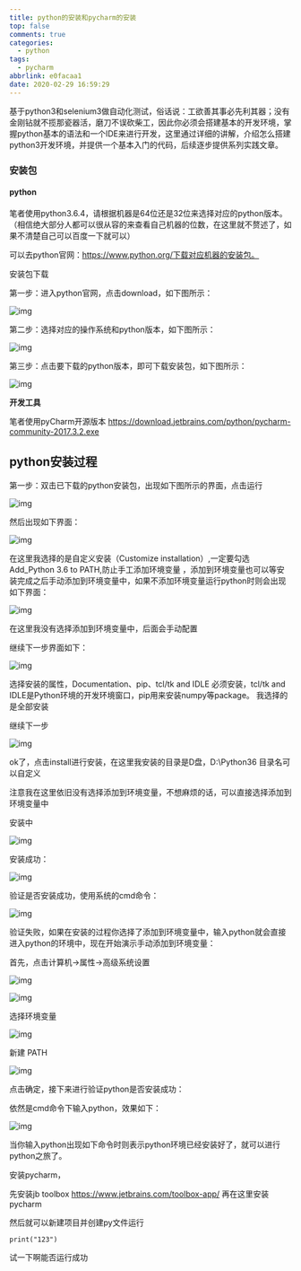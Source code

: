 ```yaml
---
title: python的安装和pycharm的安装
top: false
comments: true
categories:
  - python
tags:
  - pycharm
abbrlink: e0facaa1
date: 2020-02-29 16:59:29
---
```


基于python3和selenium3做自动化测试，俗话说：工欲善其事必先利其器；没有金刚钻就不揽那瓷器活，磨刀不误砍柴工，因此你必须会搭建基本的开发环境，掌握python基本的语法和一个IDE来进行开发，这里通过详细的讲解，介绍怎么搭建python3开发环境，并提供一个基本入门的代码，后续逐步提供系列实践文章。

<!-- more -->

### **安装包**

#### **python**

笔者使用python3.6.4，请根据机器是64位还是32位来选择对应的python版本。（相信绝大部分人都可以很从容的来查看自己机器的位数，在这里就不赘述了，如果不清楚自己可以百度一下就可以）

可以去python官网：https://www.python.org/下载对应机器的安装包。

安装包下载

第一步：进入python官网，点击download，如下图所示：

![img](https://images2017.cnblogs.com/blog/1232840/201801/1232840-20180122184511350-1226324994.png)

第二步：选择对应的操作系统和python版本，如下图所示：

![img](https://images2017.cnblogs.com/blog/1232840/201801/1232840-20180122184809694-1620525714.png)

第三步：点击要下载的python版本，即可下载安装包，如下图所示：

![img](https://images2017.cnblogs.com/blog/1232840/201801/1232840-20180122184938053-209714012.png)

 

**开发工具**

笔者使用pyCharm开源版本
https://download.jetbrains.com/python/pycharm-community-2017.3.2.exe

## **python安装过程**

第一步：双击已下载的python安装包，出现如下图所示的界面，点击运行

  ![img](https://images2017.cnblogs.com/blog/1232840/201801/1232840-20180125081923959-820008667.png)

然后出现如下界面：

  ![img](https://images2017.cnblogs.com/blog/1232840/201801/1232840-20180125081947522-576250013.png)

在这里我选择的是自定义安装（Customize installation）,一定要勾选Add_Python 3.6 to PATH,防止手工添加环境变量 ，添加到环境变量也可以等安装完成之后手动添加到环境变量中，如果不添加环境变量运行python时则会出现如下界面：

 ![img](https://images2017.cnblogs.com/blog/1232840/201801/1232840-20180125082242600-913202133.png)

在这里我没有选择添加到环境变量中，后面会手动配置

继续下一步界面如下：

 ![img](https://images2017.cnblogs.com/blog/1232840/201801/1232840-20180125082347334-519542621.png)

选择安装的属性，Documentation、pip、tcl/tk and IDLE 必须安装，tcl/tk and IDLE是Python环境的开发环境窗口，pip用来安装numpy等package。 
我选择的是全部安装

继续下一步

![img](https://images2017.cnblogs.com/blog/1232840/201801/1232840-20180125082415600-1532368620.png)

ok了，点击install进行安装，在这里我安装的目录是D盘，D:\Python36 目录名可以自定义

注意我在这里依旧没有选择添加到环境变量，不想麻烦的话，可以直接选择添加到环境变量中

安装中

![img](https://images2017.cnblogs.com/blog/1232840/201801/1232840-20180125082501475-844336595.png)

安装成功：

![img](https://images2017.cnblogs.com/blog/1232840/201801/1232840-20180125082519694-720723869.png)

验证是否安装成功，使用系统的cmd命令：

![img](https://images2017.cnblogs.com/blog/1232840/201801/1232840-20180125082535647-2065919964.png)

验证失败，如果在安装的过程你选择了添加到环境变量中，输入python就会直接进入python的环境中，现在开始演示手动添加到环境变量：

首先，点击计算机->属性->高级系统设置

![img](https://images2017.cnblogs.com/blog/1232840/201801/1232840-20180125082557522-658702405.png)

![img](https://images2017.cnblogs.com/blog/1232840/201801/1232840-20180125082606944-1472431185.png)

选择环境变量

![img](https://images2017.cnblogs.com/blog/1232840/201801/1232840-20180125082626022-2002003945.png)

新建 PATH 

 ![img](https://images2017.cnblogs.com/blog/1232840/201801/1232840-20180125082658662-41383109.png)

点击确定，接下来进行验证python是否安装成功：

依然是cmd命令下输入python，效果如下：

![img](https://images2017.cnblogs.com/blog/1232840/201801/1232840-20180125082719537-789506861.png)

当你输入python出现如下命令时则表示python环境已经安装好了，就可以进行python之旅了。

安装pycharm，

先安装jb toolbox    https://www.jetbrains.com/toolbox-app/   再在这里安装pycharm

然后就可以新建项目并创建py文件运行

```
print("123")
```

试一下啊能否运行成功